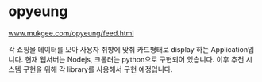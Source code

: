 # opyeung

www.mukgee.com/opyeung/feed.html

각 쇼핑몰 데이터를 모아 사용자 취향에 맞춰 카드형태로 display 하는 Application입니다.
현재 웹서버는 Nodejs, 크롤러는 python으로 구현되어 있습니다.
이후 추천 시스템 구현을 위해 각 library를 사용해서 구현 예정입니다.
